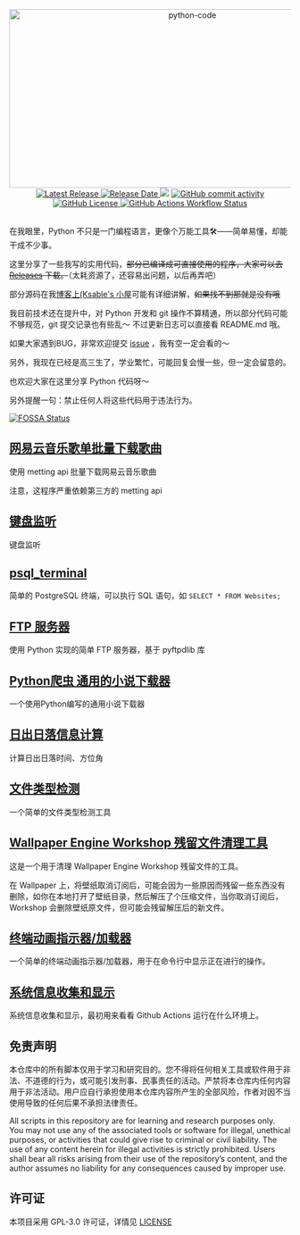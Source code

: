 <div align="center">
  <img src="https://socialify.git.ci/God-2077/python-code/image?font=JetBrains+Mono&language=1&name=1&owner=1&pattern=Circuit+Board&theme=Auto" alt="python-code" width="640" height="320" />
</div>
<div align="center">
  <a href="https://github.com/God-2077/python-code/releases">
    <img src="https://img.shields.io/github/release/God-2077/python-code.svg?color=0366d6" alt="Latest Release">
  </a>
  <a href="https://github.com/God-2077/python-code/releases">
    <img src="https://img.shields.io/github/release-date/God-2077/python-code.svg?color=28a745" alt="Release Date">
  </a>
<a href="https://app.fossa.com/projects/git%2Bgithub.com%2FGod-2077%2Fpython-code?ref=badge_shield" alt="FOSSA Status"><img src="https://app.fossa.com/api/projects/git%2Bgithub.com%2FGod-2077%2Fpython-code.svg?type=shield"/></a>
  <a href="https://github.com/God-2077/python-code/commits/main/">
    <img src="https://img.shields.io/github/commit-activity/t/God-2077/python-code?color=6f42c1" alt="GitHub commit activity">
  </a>
  <a href="https://github.com/God-2077/python-code#GPL-3.0-1-ov-file">
    <img src="https://img.shields.io/github/license/God-2077/python-code?color=ff5722" alt="GitHub License">
  </a>
  <a href="https://github.com/God-2077/python-code/actions">
    <img src="https://img.shields.io/github/actions/workflow/status/God-2077/python-code/nuitka_package_release.yml?style=flat&color=20c997" alt="GitHub Actions Workflow Status">
  </a>
</div>
<br />

在我眼里，Python 不只是一门编程语言，更像个万能工具🛠️——简单易懂，却能干成不少事。
 
这里分享了一些我写的实用代码，~~部分已编译成可直接使用的程序，大家可以去 [Releases](https://github.com/God-2077/python-code/releases) 下载。~~（太耗资源了，还容易出问题，以后再弄吧）

部分源码在我[博客上(Ksable's 小屋](https://blog.ksable.top/)可能有详细讲解，~~如果找不到那就是没有哦~~
 
我目前技术还在提升中，对 Python 开发和 git 操作不算精通，所以部分代码可能不够规范，git 提交记录也有些乱～ 不过更新日志可以直接看 README.md 哦。
 
如果大家遇到BUG，非常欢迎提交 [issue](https://github.com/God-2077/python-code/issues) ，我有空一定会看的～

另外，我现在已经是高三生了，学业繁忙，可能回复会慢一些，但一定会留意的。
 
也欢迎大家在这里分享 Python 代码呀～

另外提醒一句：禁止任何人将这些代码用于违法行为。


[![FOSSA Status](https://app.fossa.com/api/projects/git%2Bgithub.com%2FGod-2077%2Fpython-code.svg?type=large)](https://app.fossa.com/projects/git%2Bgithub.com%2FGod-2077%2Fpython-code?ref=badge_large)

## [网易云音乐歌单批量下载歌曲][网易云音乐歌单批量下载歌曲]

使用 metting api 批量下载网易云音乐歌曲

注意，这程序严重依赖第三方的 metting api


## [键盘监听][键盘监听]

键盘监听


## [psql_terminal][psql_terminal]

简单的 PostgreSQL 终端，可以执行 SQL 语句，如 `SELECT * FROM Websites;`


## [FTP 服务器][ftp_server]

使用 Python 实现的简单 FTP 服务器，基于 pyftpdlib 库


## [Python爬虫 通用的小说下载器][novel_crawler]

一个使用Python编写的通用小说下载器


## [日出日落信息计算][sunrise_sunset_info]

计算日出日落时间、方位角

## [文件类型检测][file_type_check]

一个简单的文件类型检测工具

## [Wallpaper Engine Workshop 残留文件清理工具][wallpaper_engine_workshop_cleaning]

这是一个用于清理 Wallpaper Engine Workshop 残留文件的工具。

在 Wallpaper 上，将壁纸取消订阅后，可能会因为一些原因而残留一些东西没有删除，如你在本地打开了壁纸目录，然后解压了个压缩文件，当你取消订阅后，Workshop 会删除壁纸原文件，但可能会残留解压后的新文件。

## [终端动画指示器/加载器][animated_spinner]

一个简单的终端动画指示器/加载器，用于在命令行中显示正在进行的操作。

## [系统信息收集和显示][systemInfo]

系统信息收集和显示，最初用来看看 Github Actions 运行在什么环境上。

## **免责声明**

本仓库中的所有脚本仅用于学习和研究目的。您不得将任何相关工具或软件用于非法、不道德的行为，或可能引发刑事、民事责任的活动。严禁将本仓库内任何内容用于非法活动。用户应自行承担使用本仓库内容所产生的全部风险，作者对因不当使用导致的任何后果不承担法律责任。

All scripts in this repository are for learning and research purposes only. You may not use any of the associated tools or software for illegal, unethical purposes, or activities that could give rise to criminal or civil liability. The use of any content herein for illegal activities is strictly prohibited. Users shall bear all risks arising from their use of the repository’s content, and the author assumes no liability for any consequences caused by improper use.

## 许可证

本项目采用 GPL-3.0 许可证，详情见 [LICENSE](./LICENSE)


[网易云音乐歌单批量下载歌曲]: ./网易云音乐歌单批量下载歌曲/
[键盘监听]: ./键盘监听/
[psql_terminal]: ./psql_terminal/
[ftp_server]: ./ftp_server/
[novel_crawler]: ./novel_crawler/
[sunrise_sunset_info]: ./sunrise_sunset_info/
[file_type_check]: ./file_type_check/
[wallpaper_engine_workshop_cleaning]: ./wallpaper_engine_workshop_cleaning/
[animated_spinner]: ./animated_spinner/
[systemInfo]: ./systemInfo/
